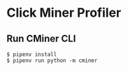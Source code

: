 # Click Miner Profiler


## Run CMiner CLI

```shell
$ pipenv install
$ pipenv run python -m cminer
```
